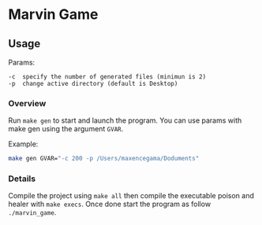 # Marvin Game

## Usage

Params:
```
-c	specify the number of generated files (minimun is 2)
-p	change active directory (default is Desktop)
```

### Overview
Run `make gen` to start and launch the program. You can use params with make gen using the argument `GVAR`.

Example: 
```sh
make gen GVAR="-c 200 -p /Users/maxencegama/Doduments"
```

### Details

Compile the project using `make all` then compile the executable poison and healer with `make execs`. Once done start the program as follow `./marvin_game`.